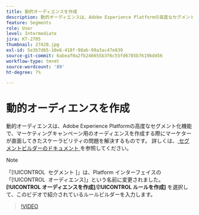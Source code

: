 ```yaml
---
title: 動的オーディエンスを作成
description: 動的オーディエンスは、Adobe Experience Platformの高度なセグメント化機能で、マーケティングキャンペーン用のオーディエンスを作成する際にマーケターが直面してきたスケーラビリティの問題を解決するものです。
feature: Segments
role: User
level: Intermediate
jira: KT-2705
thumbnail: 27428.jpg
exl-id: 5e3b7d65-10e6-418f-98ab-99a3ac47e839
source-git-commit: 6abeaf0a2fb246655b3f6c55fd6785b7619bd456
workflow-type: tm+mt
source-wordcount: '89'
ht-degree: 7%

---
```


# 動的オーディエンスを作成

動的オーディエンスは、Adobe Experience Platformの高度なセグメント化機能で、マーケティングキャンペーン用のオーディエンスを作成する際にマーケターが直面してきたスケーラビリティの問題を解決するものです。 詳しくは、[ セグメントビルダーのドキュメント ](https://experienceleague.adobe.com/docs/experience-platform/segmentation/ui/segment-builder.html?lang=ja) を参照してください。

>[!NOTE]
>
> 「[!UICONTROL &#x200B; セグメント &#x200B;]」は、Platform インターフェイスの「[!UICONTROL &#x200B; オーディエンス &#x200B;]」という名前に変更されました。 **[!UICONTROL オーディエンスを作成]**/**[!UICONTROL ルールを作成]** を選択して、このビデオで紹介されているルールビルダーを入力します。

>[!VIDEO](https://video.tv.adobe.com/v/34392?learn=on&enablevpops&captions=jpn)

